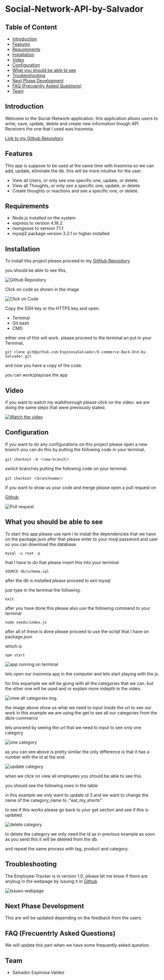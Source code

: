 # Social-Network-API-by-Salvador

## Table of Content

- [Introduction](#introduction)
- [Features](#features)
- [Requirements](#requirements)
- [Installation](#installation)
- [Video](#video)
- [Configuration](#configuration)
- [What you should be able to see](#what-you-should-be-able-to-see)
- [Troubleshooting](#troubleshooting)
- [Next Phase Development](#next-phase-development)
- [FAQ (Frecuently Asked Questions)](#faq-frecuentrly-asked-questions)
- [Team](#team)

## Introduction

Welcome to the Social-Network-application. this application allows users to write, save, update, delete and create new information though API Receivers the one that I used was Insomnia.

[Link to my Github Repository](https://github.com/EspinosaSalvador/Social-Network-API-by-Salvador)

## Features

This app is suppose to be used at the same time with Insomnia so we can add, update, eliminate the db. this will be more intuitive for the user.

- View all Users, or only see one specific one, update, or delete.
- View all Thoughts, or only see a specific one, update, or delete.
- Create thoughts or reactions and see a specific one, or delete.

## Requirements

- Node.js installed on the system
- express to version 4.18.2
- mongoose to version 7.1.1
- mysql2 package version 3.2.1 or higher installed

## Installation

To install this project please proceed to my [GitHub Repository](https://github.com/EspinosaSalvador/Social-Network-API-by-Salvador)

you should be able to see this,

![Github Repository](./Develop/img/github%20repo.png)

Click on code as shown in the image

![Click on Code](./Develop/img/ssh%20key.png)

Copy the SSH key or the HTTPS key and open.

- Terminal
- Git bash
- CMD

either one of this will work. please proceed to the terminal an put in your Terminal,

```
git clone git@github.com:EspinosaSalvador/E-commerce-Back-End-by-Salvador.git
```

and now you have a copy of the code.

you can work/play/use the app

## Video

if you want to watch my walkthorough please click on the video. we are doing the same steps that were previously stated.

[![Watch the video](./Develop/img/video.png)](https://drive.google.com/file/d/1b7yCGlJOYM1VYu-3L8sZlcJY9TpGsmFE/view)

## Configuration

If you want to do any configurations on this project please open a new branch you can do this by putting the following code in your terminal,

```
git checkout -b ＜new-branch＞
```

switch branches putting the following code on your terminal.

```
git checkout ＜branchname＞
```

If you want to show us your code and merge please open a pull request on

[Github](https://github.com/EspinosaSalvador/E-commerce-Back-End-by-Salvador/pulls).

![Pull request](./Develop/img/pull%20request.png)

## What you should be able to see

To start this app please use npm i to install the dependencies that we have on the package.json after that please enter to your msql password and user so you can download the database.

```
mysql -u root -p
```

that I have to do that please insert this into your terminal

```
SOURCE db/schema.sql
```

after the db is installed please proceed to exit mysql

just type in the terminal the following.

```
exit
```

after you have done this please also use the following command to your terminal

```
node seeds/index.js
```

after all of these is done please proceed to use the script that I have on package.json

which is

```
npm start
```

![app running on terminal](./Develop/img/terminal%20running%20server.png)

lets open our insomnia app in the computer and lets start playing with the js.

for this expample we will be going with all the categories that we can. but the other one will be used and or explain more indepth in the video.

![view all categories img.](./Develop/img/all%20categories.png)

the image above show us what we need to input inside the url to see our work in this example we are using the get to see all our categories from the db/e-commerce

lets proceed by seeing the url that we need to input to see only one category

![one category](./Develop/img/one%20category.png)

as you can see above is pretty similar the only difference is that it has a number with the id at the end.

![update category](./Develop/img/update%20category%20by%20id.png)

when we click on view all employees you should be able to see this.

you should see the following rows in the table:

in this example we only want to update id 3 and we want to change the name of the category_name to :"eat_my_shorts"

to see if this works please go back to your get section and see if this is updated.

![delete category](./Develop/img/delete%20category.png)

to delete the category we only need the id as in previous example as soon as you send this it will be deleted from the db.

and repeat the same process with tag, product and category.

## Troubleshooting

The Employee-Tracker is in version 1.0, please let me know if there are anybug in the webpage by issuing it in [Github](https://github.com/EspinosaSalvador/E-commerce-Back-End-by-Salvador/issues)

![Issues-webpage](./Develop/img/issues.png)

## Next Phase Development

This are will be updated depending on the feedback from the users.

## FAQ (Frecuentrly Asked Questions)

We will update this part when we have some frequently asked question.

## Team

- Salvador Espinosa Valdez
